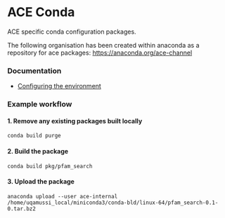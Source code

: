 # ACE Conda
ACE specific conda configuration packages.


The following organisation has been created within anaconda as a repository for ace packages:
https://anaconda.org/ace-channel

### Documentation
* [Configuring the environment](doc/environment.md)

### Example workflow

#### 1. Remove any existing packages built locally
`conda build purge`

#### 2. Build the package
`conda build pkg/pfam_search`

#### 3. Upload the package
`anaconda upload --user ace-internal /home/uqamussi_local/miniconda3/conda-bld/linux-64/pfam_search-0.1-0.tar.bz2`


